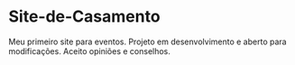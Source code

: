 # Site-de-Casamento
Meu primeiro site para eventos. Projeto em desenvolvimento e aberto para modificações. Aceito opiniões e conselhos.
